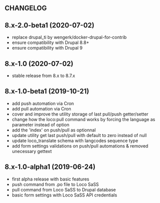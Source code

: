 CHANGELOG
---------

## 8.x-2.0-beta1 (2020-07-02)
 - replace drupal_ti by wengerk/docker-drupal-for-contrib
 - ensure compatibility with Drupal 8.8+
 - ensure compatibility with Drupal 9

## 8.x-1.0 (2020-07-02)
 - stable release from 8.x to 8.7.x

## 8.x-1.0-beta1 (2019-10-21)
 - add push automation via Cron
 - add pull automation via Cron
 - cover and improve the utility storage of last pull/push getter/setter
 - change how the loco:pull command works by forcing the language as parameter instead of option
 - add the 'index' on push/pull as optionnal
 - update utility get last push/pull with default to zero instead of null
 - update loco_translate schema with langcodes sequence type
 - add form settings validations on push/pull automations & removed unecessary gettext

## 8.x-1.0-alpha1 (2019-06-24)
 - first alpha release with basic features
 - push command from .po file to Loco SaSS
 - pull command from Loco SaSS to Drupal database 
 - basic form settings with Loco SaSS API credentials
